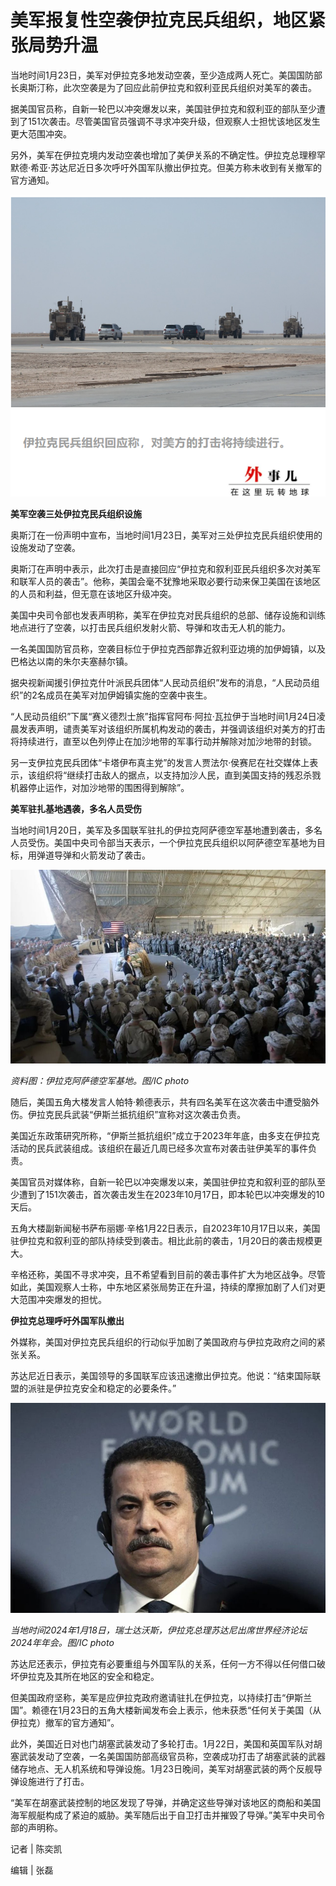 # 美军报复性空袭伊拉克民兵组织，地区紧张局势升温

当地时间1月23日，美军对伊拉克多地发动空袭，至少造成两人死亡。美国国防部长奥斯汀称，此次空袭是为了回应此前伊拉克和叙利亚民兵组织对美军的袭击。

据美国官员称，自新一轮巴以冲突爆发以来，美国驻伊拉克和叙利亚的部队至少遭到了151次袭击。尽管美国官员强调不寻求冲突升级，但观察人士担忧该地区发生更大范围冲突。

另外，美军在伊拉克境内发动空袭也增加了美伊关系的不确定性。伊拉克总理穆罕默德·希亚·苏达尼近日多次呼吁外国军队撤出伊拉克。但美方称未收到有关撤军的官方通知。

![1ba9c46659509a6df136ec72c6ba34d5.jpg](https://raw.githubusercontent.com/qqhsx/qqnews_image/main/2024/01/24/美军报复性空袭伊拉克民兵组织，地区紧张局势升温/1ba9c46659509a6df136ec72c6ba34d5.jpg)

**美军空袭三处伊拉克民兵组织设施**

奥斯汀在一份声明中宣布，当地时间1月23日，美军对三处伊拉克民兵组织使用的设施发动了空袭。

奥斯汀在声明中表示，此次打击是直接回应“伊拉克和叙利亚民兵组织多次对美军和联军人员的袭击”。他称，美国会毫不犹豫地采取必要行动来保卫美国在该地区的人员和利益，但无意在该地区升级冲突。

美国中央司令部也发表声明称，美军在伊拉克对民兵组织的总部、储存设施和训练地点进行了空袭，以打击民兵组织发射火箭、导弹和攻击无人机的能力。

一名美国国防官员称，空袭目标位于伊拉克西部靠近叙利亚边境的加伊姆镇，以及巴格达以南的朱尔夫塞赫尔镇。

据央视新闻援引伊拉克什叶派民兵团体“人民动员组织”发布的消息，“人民动员组织”的2名成员在美军对加伊姆镇实施的空袭中丧生。

“人民动员组织”下属“赛义德烈士旅”指挥官阿布·阿拉·瓦拉伊于当地时间1月24日凌晨发表声明，谴责美军对该组织所属机构发动的袭击，并强调该组织对美方的打击将持续进行，直至以色列停止在加沙地带的军事行动并解除对加沙地带的封锁。

另一支伊拉克民兵团体“卡塔伊布真主党”的发言人贾法尔·侯赛尼在社交媒体上表示，该组织将“继续打击敌人的据点，以支持加沙人民，直到美国支持的残忍杀戮机器停止运作，对加沙地带的围困得到解除”。

**美军驻扎基地遇袭，多名人员受伤**

当地时间1月20日，美军及多国联军驻扎的伊拉克阿萨德空军基地遭到袭击，多名人员受伤。美国中央司令部当天表示，一个伊拉克民兵组织以阿萨德空军基地为目标，用弹道导弹和火箭发动了袭击。

![162ab95b740b743d4a8d48d1d090cde5.jpg](https://raw.githubusercontent.com/qqhsx/qqnews_image/main/2024/01/24/美军报复性空袭伊拉克民兵组织，地区紧张局势升温/162ab95b740b743d4a8d48d1d090cde5.jpg)

_资料图：伊拉克阿萨德空军基地。图/IC photo_

随后，美国五角大楼发言人帕特·赖德表示，共有四名美军在这次袭击中遭受脑外伤。伊拉克民兵武装“伊斯兰抵抗组织”宣称对这次袭击负责。

美国近东政策研究所称，“伊斯兰抵抗组织”成立于2023年年底，由多支在伊拉克活动的民兵武装组成。该组织在最近几周已经多次宣布对袭击驻伊美军的事件负责。

美国官员对媒体称，自新一轮巴以冲突爆发以来，美国驻伊拉克和叙利亚的部队至少遭到了151次袭击，首次袭击发生在2023年10月17日，即本轮巴以冲突爆发的10天后。

五角大楼副新闻秘书萨布丽娜·辛格1月22日表示，自2023年10月17日以来，美国驻伊拉克和叙利亚的部队持续受到袭击。相比此前的袭击，1月20日的袭击规模更大。

辛格还称，美国不寻求冲突，且不希望看到目前的袭击事件扩大为地区战争。尽管如此，美国观察人士称，中东地区紧张局势正在升温，持续的摩擦加剧了人们对更大范围冲突爆发的担忧。

**伊拉克总理呼吁外国军队撤出**

外媒称，美国对伊拉克民兵组织的行动似乎加剧了美国政府与伊拉克政府之间的紧张关系。

苏达尼近日表示，美国领导的多国联军应该迅速撤出伊拉克。他说：“结束国际联盟的派驻是伊拉克安全和稳定的必要条件。”

![561131b40acfcf7dedd99af3bcdab8e4.jpg](https://raw.githubusercontent.com/qqhsx/qqnews_image/main/2024/01/24/美军报复性空袭伊拉克民兵组织，地区紧张局势升温/561131b40acfcf7dedd99af3bcdab8e4.jpg)

_当地时间2024年1月18日，瑞士达沃斯，伊拉克总理苏达尼出席世界经济论坛2024年年会。图/IC photo_

苏达尼还表示，伊拉克有必要重组与外国军队的关系，任何一方不得以任何借口破坏伊拉克及其所在地区的安全和稳定。

但美国政府坚称，美军是应伊拉克政府邀请驻扎在伊拉克，以持续打击“伊斯兰国”。赖德在1月23日的五角大楼新闻发布会上表示，他未获悉“任何关于美国（从伊拉克）撤军的官方通知”。

此外，美国近日对也门胡塞武装发动了多轮打击。1月22日，美国和英国军队对胡塞武装发动了空袭，一名美国国防部高级官员称，空袭成功打击了胡塞武装的武器储存地点、无人机系统和导弹设施。1月23日晚间，美军对胡塞武装的两个反舰导弹设施进行了打击。

“美军在胡塞武装控制的地区发现了导弹，并确定这些导弹对该地区的商船和美国海军舰艇构成了紧迫的威胁。美军随后出于自卫打击并摧毁了导弹。”美军中央司令部的声明称。

记者 | 陈奕凯

编辑 | 张磊

